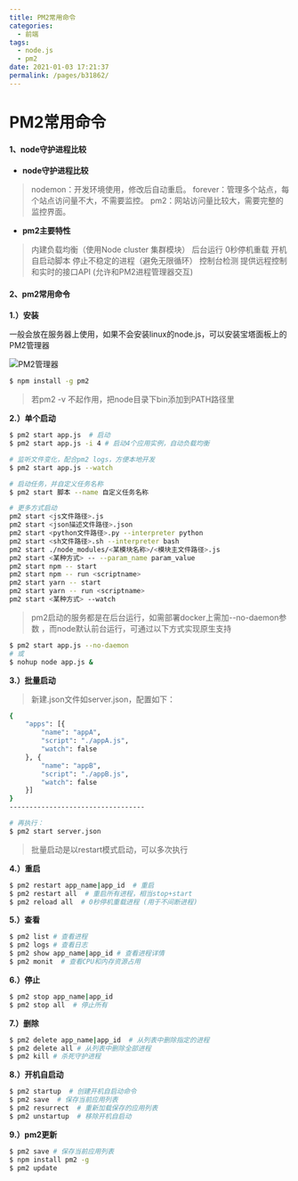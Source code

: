 ```yaml
---
title: PM2常用命令
categories: 
  - 前端
tags: 
  - node.js
  - pm2
date: 2021-01-03 17:21:37
permalink: /pages/b31862/
---
```


# PM2常用命令

#### 1、node守护进程比较

- **node守护进程比较**

> nodemon：开发环境使用，修改后自动重启。 
> forever：管理多个站点，每个站点访问量不大，不需要监控。 
> pm2：网站访问量比较大，需要完整的监控界面。

- **pm2主要特性**

> 内建负载均衡（使用Node cluster 集群模块） 
> 后台运行 
> 0秒停机重载 
> 开机自启动脚本 
> 停止不稳定的进程（避免无限循环） 
> 控制台检测 
> 提供远程控制和实时的接口API (允许和PM2进程管理器交互)

#### 2、pm2常用命令

**1.）安装**

一般会放在服务器上使用，如果不会安装linux的node.js，可以安装宝塔面板上的PM2管理器

![PM2管理器](https://gitee.com/umbrella34/blogImage/raw/master/img/image-20210103173919682.png)

```bash
$ npm install -g pm2
```

> 若pm2 -v 不起作用，把node目录下bin添加到PATH路径里

**2.）单个启动**

```bash
$ pm2 start app.js  # 启动
$ pm2 start app.js -i 4 # 启动4个应用实例，自动负载均衡

# 监听文件变化，配合pm2 logs，方便本地开发
$ pm2 start app.js --watch

# 启动任务，并自定义任务名称
$ pm2 start 脚本 --name 自定义任务名称

# 更多方式启动
pm2 start <js文件路径>.js
pm2 start <json描述文件路径>.json
pm2 start <python文件路径>.py --interpreter python
pm2 start <sh文件路径>.sh --interpreter bash
pm2 start ./node_modules/<某模块名称>/<模块主文件路径>.js
pm2 start <某种方式> -- --param_name param_value
pm2 start npm -- start
pm2 start npm -- run <scriptname>
pm2 start yarn -- start
pm2 start yarn -- run <scriptname>
pm2 start <某种方式> --watch
```

> pm2启动的服务都是在后台运行，如需部署docker上需加--no-daemon参数
> ，而node默认前台运行，可通过以下方式实现原生支持

```bash
$ pm2 start app.js --no-daemon
# 或
$ nohup node app.js &
```

**3.）批量启动**

> 新建.json文件如server.json，配置如下：

```bash
{
    "apps": [{
        "name": "appA",
        "script": "./appA.js",
        "watch": false
    }, {
        "name": "appB",
        "script": "./appB.js",
        "watch": false
    }]
}
----------------------------------

# 再执行：
$ pm2 start server.json
```

> 批量启动是以restart模式启动，可以多次执行

**4.）重启**

```bash
$ pm2 restart app_name|app_id  # 重启
$ pm2 restart all  # 重启所有进程，相当stop+start
$ pm2 reload all  # 0秒停机重载进程 (用于不间断进程)
```

**5.）查看**

```bash
$ pm2 list # 查看进程
$ pm2 logs # 查看日志
$ pm2 show app_name|app_id # 查看进程详情
$ pm2 monit  # 查看CPU和内存资源占用
```

**6.）停止**

```bash
$ pm2 stop app_name|app_id
$ pm2 stop all  # 停止所有
```

**7.）删除**

```bash
$ pm2 delete app_name|app_id  # 从列表中删除指定的进程
$ pm2 delete all # 从列表中删除全部进程
$ pm2 kill # 杀死守护进程
```

**8.）开机自启动**

```bash
$ pm2 startup  # 创建开机自启动命令
$ pm2 save  # 保存当前应用列表
$ pm2 resurrect  # 重新加载保存的应用列表
$ pm2 unstartup  # 移除开机自启动
```

**9.）pm2更新**

```bash
$ pm2 save # 保存当前应用列表
$ npm install pm2 -g
$ pm2 update
```